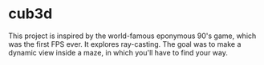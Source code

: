 # cub3d
This project is inspired by the world-famous eponymous 90's game, which was the first FPS ever. It explores ray-casting. The goal was to make a dynamic view inside a maze, in which you'll have to find your way.
